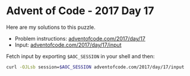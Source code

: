 # Advent of Code - 2017 Day 17
Here are my solutions to this puzzle.

* Problem instructions: [adventofcode.com/2017/day/17](https://adventofcode.com/2017/day/17)
* Input: [adventofcode.com/2017/day/17/input](https://adventofcode.com/2017/day/17/input)

Fetch input by exporting `$AOC_SESSION` in your shell and then:
```bash
curl -OJLsb session=$AOC_SESSION adventofcode.com/2017/day/17/input
```
